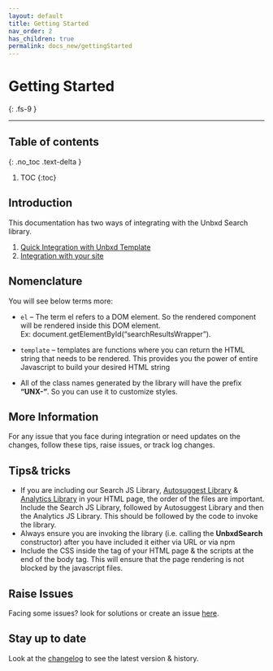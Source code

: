 ```yaml
---
layout: default
title: Getting Started
nav_order: 2
has_children: true
permalink: docs_new/gettingStarted
---
```


# Getting Started
{: .fs-9 }

---

## Table of contents
{: .no_toc .text-delta }

1. TOC
{:toc}

## Introduction
This documentation has two ways of integrating with the Unbxd Search library. 
1. [Quick Integration with Unbxd Template](/docs_new/gettingStarted/quickIntegration.md)
2. [Integration with your site](/docs_new/gettingStarted/DetailedIntegration.md)

## Nomenclature

You will see below terms more:

*   `el` – The term el refers to a DOM element. So the rendered component will be rendered inside this DOM element.  
    Ex: document.getElementById(“searchResultsWrapper”).

*   `template` – templates are functions where you can return the HTML string that needs to be rendered. This provides you the power of entire Javascript to build your desired HTML string
*   All of the class names generated by the library will have the prefix **“UNX-“**. So you can use it to customize styles.


## More Information

For any issue that you face during integration or need updates on the changes, follow these tips, raise issues, or track log changes. 

## Tips& tricks

*   If you are including our Search JS Library, [Autosuggest Library](https://unbxd.com/docs/site-search/integration-documentation/autosuggest-sdk/) & [Analytics Library](https://unbxd.com/docs/site-search/integration-documentation/browser-integration/) in your HTML page, the order of the files are important.  
    Include the Search JS Library, followed by Autosuggest Library and then the Analytics JS Library. This should be followed by the code to invoke the library.
*   Always ensure you are invoking the library (i.e. calling the **UnbxdSearch** constructor) after you have included it either via URL or via npm
*   Include the CSS inside the <head> tag of your HTML page & the scripts at the end of the body tag. This will ensure that the page rendering is not blocked by the javascript files.

## Raise Issues  

  
Facing some issues? look for solutions or create an issue [here](https://github.com/unbxd/search-JS-library/issues).

## Stay up to date

Look at the [changelog](https://github.com/unbxd/search-JS-library/blob/master/CHANGELOG.md) to see the latest version & history.

